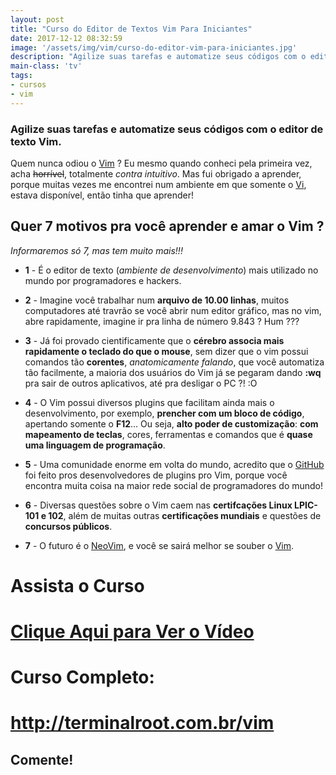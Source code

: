 ```yaml
---
layout: post
title: "Curso do Editor de Textos Vim Para Iniciantes"
date: 2017-12-12 08:32:59
image: '/assets/img/vim/curso-do-editor-vim-para-iniciantes.jpg'
description: "Agilize suas tarefas e automatize seus códigos com o editor de texto Vim."
main-class: 'tv'
tags:
- cursos
- vim
---
```


### Agilize suas tarefas e automatize seus códigos com o editor de texto Vim.

Quem nunca odiou o [Vim](http://www.vim.org/) ? Eu mesmo quando conheci pela primeira vez, acha ~~horrível~~, totalmente _contra intuitivo_. Mas fui obrigado a aprender, porque muitas vezes me encontrei num ambiente em que somente o [Vi](https://en.wikipedia.org/wiki/Vi), estava disponível, então tinha que aprender!

## Quer 7 motivos pra você aprender e amar o Vim ?
_Informaremos só 7, mas tem muito mais!!!_


+ __1__ - É o editor de texto (_ambiente de desenvolvimento_) mais utilizado no mundo por programadores e hackers.

+ __2__ - Imagine você trabalhar num __arquivo de 10.00 linhas__, muitos computadores até travrão se você abrir num editor gráfico, mas no vim, abre rapidamente, imagine ir pra linha de número 9.843 ? Hum ???

+ __3__ - Já foi provado cientificamente que o __cérebro associa mais rapidamente o teclado do que o mouse__, sem dizer que o vim possui comandos tão __corentes__, _anatomicamente falando_, que você automatiza tão facilmente, a maioria dos usuários do Vim já se pegaram dando __:wq__ pra sair de outros aplicativos, até pra desligar o PC ?! :O

+ __4__ - O Vim possui diversos plugins que facilitam ainda mais o desenvolvimento, por exemplo, __prencher com um bloco de código__, apertando somente o __F12__... Ou seja, __alto poder de customização__: __com mapeamento de teclas__, cores, ferramentas e comandos que é __quase uma linguagem de programação__.

+ __5__ - Uma comunidade enorme em volta do mundo, acredito que o [GitHub](https://github.com/terminalrootsh) foi feito pros desenvolvedores de plugins pro Vim, porque você encontra muita coisa na maior rede social de programadores do mundo!

+ __6__ - Diversas questões sobre o Vim caem nas __certifcações Linux LPIC-101 e 102__, além de muitas outras __certificações mundiais__ e questões de __concursos públicos__.

+ __7__ - O futuro é o [NeoVim](https://neovim.io/), e você se sairá melhor se souber o [Vim](http://www.vim.org/).

# Assista o Curso

# [Clique Aqui para Ver o Vídeo](https://www.youtube.com/watch?v=nyeOFAlOgNs)


# Curso Completo:
# <http://terminalroot.com.br/vim>

## Comente!

<script async src="https://pagead2.googlesyndication.com/pagead/js/adsbygoogle.js"></script>

<!-- Informat -->
<ins class="adsbygoogle"
 style="display:block"
 data-ad-client="ca-pub-2838251107855362"
 data-ad-slot="2327980059"
 data-ad-format="auto"
 data-full-width-responsive="true"></ins>

<script>
(adsbygoogle = window.adsbygoogle || []).push({});
</script>

